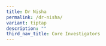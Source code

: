 ```yaml
---
title: Dr Nisha
permalink: /dr-nisha/
variant: tiptap
description: ""
third_nav_title: Core Investigators
---
```

